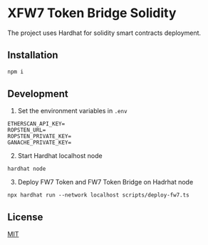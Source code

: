 # XFW7 Token Bridge Solidity

The project uses Hardhat for solidity smart contracts deployment. 

## Installation

```bash
npm i
```

## Development

1. Set the environment variables in `.env`

```env
ETHERSCAN_API_KEY=
ROPSTEN_URL=
ROPSTEN_PRIVATE_KEY=
GANACHE_PRIVATE_KEY=
```
2. Start Hardhat localhost node

`hardhat node`

3. Deploy FW7 Token and FW7 Token Bridge on Hadrhat node
            
`npx hardhat run --network localhost scripts/deploy-fw7.ts`

## License
[MIT](https://choosealicense.com/licenses/mit/)